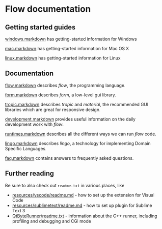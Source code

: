 # Flow documentation

## Getting started guides

[windows.markdown](windows.markdown) has getting-started information for Windows

[mac.markdown](mac.markdown) has getting-started information for Mac OS X

[linux.markdown](linux.markdown) has getting-started information for Linux

## Documentation

[flow.markdown](flow.markdown) describes *flow*, the programming language.

[form.markdown](form.markdown) describes *form*, a low-level gui library.

[tropic.markdown](tropic.markdown) describes *tropic* and *material*, the recommended GUI libraries which are great for responsive design.

[development.markdown](development.markdown) provides useful information on the daily development work with *flow*.

[runtimes.markdown](runtimes.markdown) describes all the different ways we can run *flow* code.

[lingo.markdown](lingo.markdown) describes *lingo*, a technology for implementing Domain Specific Languages.

[faq.markdown](faq.markdown) contains answers to frequently asked questions.


## Further reading

Be sure to also check out `readme.txt` in various places, like

* [resources/vscode/readme.md](../resources/vscode/readme.md) - how to set up the extension for Visual Code
* [resources/sublimetext/readme.md](../resources/sublimetext/readme.md) - how to set up plugin for Sublime Text 3
* [QtByteRunner/readme.txt](../QtByteRunner/readme.txt) - information about the C++ runner, including profiling and debugging and CGI mode
